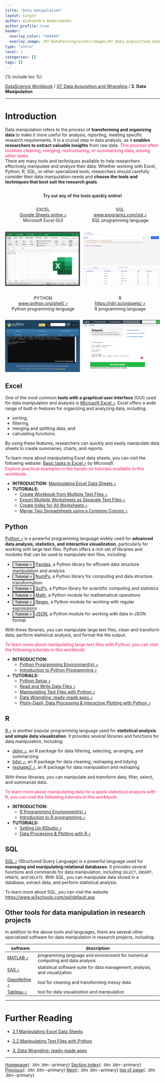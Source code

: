```yaml
---
title: "Data manipulation"
layout: single
author: Aleksandra Badaczewska
author_profile: true
header:
  overlay_color: "444444"
  overlay_image: /07-DataParsing/assets/images/07_data_acquisition_banner.png
type: "intro"
level: 1
categories: []
tags: []
---
```


{% include toc %}

[DataScience Workbook](https://datascience.101workbook.org/) / [07. Data Acquisition and Wrangling](../00-DataParsing-LandingPage.md) / **2. Data Manipulation**

---


# Introduction

Data manipulation refers to the process of **transforming and organizing data** to make it more useful for analysis, reporting, meeting specific research requirements. It is a crucial step in data analysis, as it **enables researchers to extract valuable insights** from raw data.
<span style="color: #ff3870;font-weight: 500;">This process often involves cleaning, merging, restructuring, or summarizing data, among other tasks.</span> <br>
There are many tools and techniques available to help researchers effectively manipulate and analyze their data. Whether working with Excel, Python, R, SQL, or other specialized tools, researchers should carefully consider their data manipulation needs and **choose the tools and techniques that best suit the research goals**.

<p align="center" style="width:100%; display:inline-block; font-weight:600">Try out any of the tools quickly online!</p>
<p align="center" style="width:49%; display:inline-block;">
  EXCEL<br>
  <a href="https://www.google.com/sheets/about/" target="_blank">Google Sheets online  ⤴</a><br>
  Microsoft Excel GUI
</p>
<p align="center" style="width:49%; display:inline-block;">
  SQL <br>
  <a href="https://www.programiz.com/sql/online-compiler/" target="_blank">www.programiz.com/sql  ⤴</a><br>
  SQL programming language
</p>

![02_data_manipulation_tools1.png](../assets/images/02_data_manipulation_tools1.png)<br>


<p align="center" style="width:49%; display:inline-block;">
  PYTHON <br>
  <a href="https://www.python.org/shell/" target="_blank">www.python.org/shell/  ⤴</a><br>
  Python programming language
</p>
<p align="center" style="width:49%; display:inline-block;">
  R <br>
  <a href="https://rdrr.io/snippets/" target="_blank">https://rdrr.io/snippets/  ⤴</a><br>
  R programming language
</p>

![02_data_manipulation_tools2.png](../assets/images/02_data_manipulation_tools2.png)<br>




## Excel

One of the most common **tools with a graphical user interface** (GUI) used for data manipulation and analysis is <a href="https://www.microsoft.com/en-us/microsoft-365/excel" target="_blank">Microsoft Excel  ⤴</a>. Excel offers a wide range of built-in features for organizing and analyzing data, including:
* sorting,
* filtering,
* merging and splitting data, and
* calculating functions.

By using these features, researchers can quickly and easily manipulate data sheets to create summaries, charts, and reports.

To learn more about manipulating Excel data sheets, you can visit the following website: <a href="https://support.microsoft.com/en-us/office/basic-tasks-in-excel-dc775dd1-fa52-430f-9c3c-d998d1735fca" target="_blank">Basic tasks in Excel  ⤴</a> *by Microsoft*. <br>
<span style="color: #ff3870;font-weight: 500;">Explore practical examples in the hands-on tutorials available in this workbook:</span>
* **INTRODUCTION:** <a href="https://datascience.101workbook.org/07-DataParsing/02-DATA-MANIPULATION/01-EXCEL/01-manipulate-excel-sheets" target="_blank">Manipulating Excel Data Sheets  ⤴</a>
* **TUTORIALS:**
  * <a href="https://datascience.101workbook.org/07-DataParsing/02-DATA-MANIPULATION/01-EXCEL/02-tutorial-create-workbook-from-multiple-files" target="_blank">Create Workbook from Multiple Text Files  ⤴</a>
  * <a href="https://datascience.101workbook.org/07-DataParsing/02-DATA-MANIPULATION/01-EXCEL/03-tutorial-export-multiple-worksheets" target="_blank">Export Multiple Worksheets as Separate Text Files  ⤴</a>
  * <a href="https://datascience.101workbook.org/07-DataParsing/02-DATA-MANIPULATION/01-EXCEL/04-tutorial-create-index-for-all-worksheets" target="_blank">Create Index for All Worksheets  ⤴</a>
  * <a href="https://datascience.101workbook.org/07-DataParsing/02-DATA-MANIPULATION/01-EXCEL/05-tutorial-merge-spreadsheets-by-column" target="_blank">Merge Two Spreadsheets using a Common Column  ⤴</a>


## Python

<a href="https://www.python.org/shell/" target="_blank">Python  ⤴</a> is a powerful programming language widely used for **advanced data analysis, statistics, and interactive visualization**, particularly for working with large text files. Python offers a rich set of libraries and modules that can be used to manipulate text files, including:
* <a href="https://datascience.101workbook.org/05-IntroToProgramming/03-PYTHON/06-tutorial-python-data-manipulation-pandas" target="_blank"><input type="button" value="Tutorial ⤴" style="background-color: #e7e7e7; color: black;" /></a> <a href="https://pandas.pydata.org/" target="_blank">Pandas</a>, a Python library for efficient data structure manipulation and analysis
* <a href="https://datascience.101workbook.org/05-IntroToProgramming/03-PYTHON/07-tutorial-python-array-manipulation-numpy" target="_blank"><input type="button" value="Tutorial ⤴" style="background-color: #e7e7e7; color: black;" /></a> <a href="https://numpy.org/" target="_blank">NumPy</a>, a Python library for computing and data structure transformation
* <a href="https://datascience.101workbook.org/05-IntroToProgramming/03-PYTHON/08-tutorial-python-apply-statistics-scipy" target="_blank"><input type="button" value="Tutorial ⤴" style="background-color: #e7e7e7; color: black;" /></a> <a href="https://www.scipy.org/" target="_blank">SciPy</a>, a Python library for scientific computing and statistics
* <a href="https://datascience.101workbook.org/05-IntroToProgramming/03-PYTHON/05-tutorial-python-round-abs-data-math-module" target="_blank"><input type="button" value="Tutorial ⤴" style="background-color: #e7e7e7; color: black;" /></a> <a href="https://docs.python.org/3/library/math.html" target="_blank">Math</a>, a Python module for mathematical operations
* <a href="https://" target="_blank"><input type="button" value="Tutorial ⤴" style="background-color: #e7e7e7; color: black;" /></a> <a href="https://docs.python.org/3/library/re.html" target="_blank">Regex</a>, a Python module for working with regular expressions
* <a href="https://datascience.101workbook.org/05-IntroToProgramming/03-PYTHON/04-tutorial-python-manage-data-json-string" target="_blank"><input type="button" value="Tutorial ⤴" style="background-color: #e7e7e7; color: black;" /></a> <a href="https://docs.python.org/3/library/json.html" target="_blank">JSON</a>, a Python module for working with data in JSON format

With these libraries, you can manipulate large text files, clean and transform data, perform statistical analysis, and format the the output.

<span style="color: #ff3870;font-weight: 500;">To learn more about manipulating large text files with Python, you can visit the following tutorials in this workbook:</span>
* **INTRODUCTION:**
  * <a href="https://datascience.101workbook.org/04-DevelopmentEnvironment/02-python-programming-environment" target="_blank">Python Programming Environment(s)  ⤴</a>
  * <a href="https://datascience.101workbook.org/05-IntroToProgramming/03-PYTHON/01-introduction-to-python" target="_blank">Introduction to Python Programming  ⤴</a>
* **TUTORIALS:**
  * <a href="https://datascience.101workbook.org/05-IntroToProgramming/03-PYTHON/02-Python-setup" target="_blank">Python Setup  ⤴</a>
  * <a href="https://datascience.101workbook.org/05-IntroToProgramming/03-PYTHON/03-tutorial-read-write-files" target="_blank">Read and Write Data Files  ⤴</a>
  * <a href="https://datascience.101workbook.org/07-DataParsing/02-DATA-MANIPULATION/02-PYTHON/01-manipulate-data-with-python" target="_blank">Manipulating Text Files with Python  ⤴</a>
  * <a href="https://datascience.101workbook.org/07-DataParsing/03-DATA-WRANGLING-APPS/00-data-wrangling-apps" target="_blank">Data Wrangling: ready-made apps  ⤴</a>
  * <a href="https://datascience.101workbook.org/08-DataVisualization/02-GRAPHS/02-PYTHON/01-interactive-graphing-with-python" target="_blank">Plotly-Dash: Data Processing & Interactive Plotting with Python  ⤴</a>


## R

<a href="https://www.r-project.org" target="_blank">R  ⤴</a> is another popular programming language used for **statistical analysis and simple data visualization**. It provides several libraries and functions for data manipulation, including:
* <a href="https://dplyr.tidyverse.org/" target="_blank">dplyr  ⤴</a>, an R package for data filtering, selecting, arranging, and summarizing
* <a href="https://tidyr.tidyverse.org/" target="_blank">tidyr  ⤴</a>, an R package for data cleaning, reshaping and tidying
* <a href="https://cran.r-project.org/web/packages/reshape2/index.html" target="_blank">reshape2  ⤴</a>, an R package for data manipulation and reshaping

With these libraries, you can manipulate and transform data, filter, select, and summarize data.

<span style="color: #ff3870;font-weight: 500;">To learn more about manipulating data for a quick statistical analysis with R, you can visit the following tutorials in this workbook:</span>
* **INTRODUCTION:**
  * <a href="https://datascience.101workbook.org/04-DevelopmentEnvironment/03-r-programming-environment" target="_blank">R Programming Environment(s)  ⤴</a>
  * <a href="https://datascience.101workbook.org/05-IntroToProgramming/04-R/01-introduction-to-R" target="_blank">Introduction to R programming  ⤴</a>
* **TUTORIALS:**
  * <a href="https://datascience.101workbook.org/04-DevelopmentEnvironment/03A-tutorial-setting-up-rstudio" target="_blank">Setting Up RStudio  ⤴</a>
  * <a href="https://datascience.101workbook.org/08-DataVisualization/02-GRAPHS/03-R/01-graphing-with-rstudio" target="_blank">Data Processing & Plotting with R  ⤴</a>



## SQL

<a href="https://www.w3schools.com/sql/sql_intro.asp" target="_blank">SQL  ⤴</a> (Structured Query Language) is a powerful language used for **managing and manipulating relational databases**. It provides several functions and commands for data manipulation, including `SELECT`, `INSERT`, `UPDATE`, and `DELETE`. With SQL, you can manipulate data stored in a database, extract data, and perform statistical analysis.

To learn more about SQL, you can visit the website <a href="https://www.w3schools.com/sql/default.asp" target="_blank">https://www.w3schools.com/sql/default.asp</a>


## Other tools for data manipulation in research projects

In addition to the above tools and languages, there are several other specialized software for data manipulation in research projects, including:

| software | description |
|----------|-------------|
|<a href="https://www.mathworks.com/products/matlab.html" target="_blank">MATLAB  ⤴</a> |programming language and environment for numerical computing and data analysis|
|<a href="https://www.sas.com/en_us/software.html" target="_blank">SAS  ⤴</a> |statistical software suite for data management, analysis, and visualization|
|<a href="https://openrefine.org/" target="_blank">OpenRefine  ⤴</a> |tool for cleaning and transforming messy data|
|<a href="https://www.tableau.com/" target="_blank">Tableau  ⤴</a> |tool for data visualization and manipulation|



___
# Further Reading
* [2.1 Manipulating Excel Data Sheets](01-EXCEL/01-manipulate-excel-sheets)
* [2.2 Manipulating Text Files with Python](02-PYTHON/01-manipulate-data-with-python)

* [3. Data Wrangling: ready-made apps](../03-DATA-WRANGLING-APPS/00-data-wrangling-apps)


___

[Homepage](../../index.md){: .btn  .btn--primary}
[Section Index](../00-DataParsing-LandingPage){: .btn  .btn--primary}
[Previous](../01-FILE-ACCESS/04-4-tutorial-mount-remote-folder){: .btn  .btn--primary}
[Next](01-EXCEL/01-manipulate-excel-sheets){: .btn  .btn--primary}
[top of page](#introduction){: .btn  .btn--primary}
